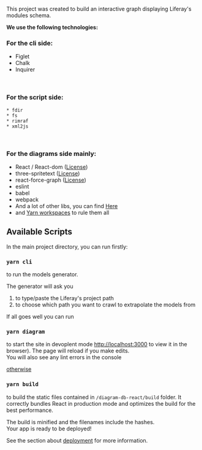 This project was created to build an interactive graph displaying Liferay's modules schema.

**We use the following technologies:**
### For the cli side:
* Fìglet
* Chalk
* Inquirer
<br>

### For the script side:
    * fdir
    * fs
    * rimraf
    * xml2js
<br>

### For the diagrams side mainly:
* React / React-dom ([License](https://github.com/facebook/react/blob/master/LICENSE))
* three-spritetext ([License](https://github.com/vasturiano/three-spritetext/blob/master/LICENSE))
* react-force-graph ([License](https://github.com/vasturiano/react-force-graph/blob/master/LICENSE))
* eslint
* babel
* webpack
* And a lot of other libs, you can find [Here](https://github.com/liferay-commerce/db-schema-viewer/blob/master/diagram-db-react/package.json)
* and <u>Yarn workspaces</u> to rule them all


## Available Scripts

In the main project directory, you can run firstly:

### `yarn cli`

to run the models generator.

The generator will ask you
1) to type/paste the Liferay's project path  
2) to choose which path you want to crawl to extrapolate the models from

If all goes well you can run 

### `yarn diagram`

to start the site in devoplent mode [http://localhost:3000](http://localhost:3000) to view it in the browser). 
The page will reload if you make edits.<br>
You will also see any lint errors in the console

<u>otherwise</u>


### `yarn build`

to build the static files contained in `/diagram-db-react/build` folder.
It correctly bundles React in production mode and optimizes the build for the best performance.

The build is minified and the filenames include the hashes.<br>
Your app is ready to be deployed!

See the section about [deployment](https://facebook.github.io/create-react-app/docs/deployment) for more information.
